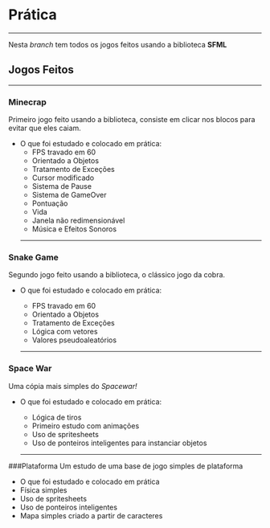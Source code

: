 # Prática
---
Nesta *branch* tem todos os jogos feitos usando a biblioteca **SFML**

## Jogos Feitos
---
### Minecrap
Primeiro jogo feito usando a biblioteca, consiste em clicar nos blocos para evitar que eles caiam.
* O que foi estudado e colocado em prática:
  * FPS travado em 60
  * Orientado a Objetos
  * Tratamento de Exceções
  * Cursor modificado
  * Sistema de Pause
  * Sistema de GameOver
  * Pontuação
  * Vida
  * Janela não redimensionável
  * Música e Efeitos Sonoros
  ---
### Snake Game
Segundo jogo feito usando a biblioteca, o clássico jogo da cobra.
* O que foi estudado e colocado em prática:
  * FPS travado em 60
  * Orientado a Objetos
  * Tratamento de Exceções
  * Lógica com vetores
  * Valores pseudoaleatórios 
 
   ---
 ### Space War
 Uma cópia mais simples do _Spacewar!_
 * O que foi estudado e colocado em prática:
   * Lógica de tiros
   * Primeiro estudo com animações
   * Uso de spritesheets
   * Uso de ponteiros inteligentes para instanciar objetos
   
   ---  
 ###Plataforma
 Um estudo de uma base de jogo simples de plataforma
 * O que foi estudado e colocado em prática
  * Física simples
  * Uso de spritesheets
  * Uso de ponteiros inteligentes
  * Mapa simples criado a partir de caracteres

